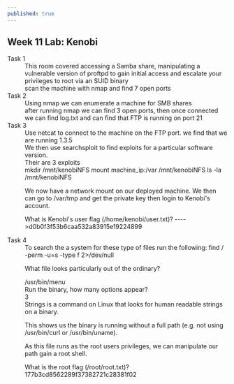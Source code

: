 ```yaml
---
published: true
---
```

## Week 11 Lab: Kenobi

<dl>
  <dt>Task 1</dt>
  <dd>This room covered accessing a Samba share, manipulating a vulnerable version of proftpd to gain initial access and escalate your privileges to root via an SUID binary</dd>
  <dd> scan the machine with nmap and find 7 open ports </dd>
  <dt>Task 2</dt>
  <dd>Using nmap we can enumerate a machine for SMB shares</dd>
  <dd> after running nmap we can find 3 open ports, then once connected we can find log.txt and can find that FTP is running on port 21</dd>
  <dt>Task 3</dt>
  <dd> Use netcat to connect to the machine on the FTP port. we find that we are running 1.3.5</dd>
 
  <dd>We then use searchsploit to find exploits for a particular software version.</dd>
  <dd>Their are 3 exploits </dd>
 
  <dd>mkdir /mnt/kenobiNFS mount machine_ip:/var /mnt/kenobiNFS ls -la /mnt/kenobiNFS

We now have a network mount on our deployed machine. We then can go to /var/tmp and get the private key then login to Kenobi's account.

What is Kenobi's user flag (/home/kenobi/user.txt)? ---->d0b0f3f53b6caa532a83915e19224899
    

</dd>
  <dt>Task 4</dt>
  <dd>To search the a system for these type of files run the following: find / -perm -u=s -type f 2>/dev/null

What file looks particularly out of the ordinary?</dd>
 
  <dd>/usr/bin/menu</dd>
 
  <dd>Run the binary, how many options appear?</dd>

  <dd>3</dd>
 
  <dd>Strings is a command on Linux that looks for human readable strings on a binary.



This shows us the binary is running without a full path (e.g. not using /usr/bin/curl or /usr/bin/uname).

As this file runs as the root users privileges, we can manipulate our path gain a root shell.</dd>

  <dd>What is the root flag (/root/root.txt)?</dd>
  
  <dd> 177b3cd8562289f37382721c28381f02</dd>
  
 
 
</dl>
